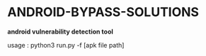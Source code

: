 # ANDROID-BYPASS-SOLUTIONS

**android vulnerability detection tool**

usage : python3 run.py -f [apk file path]
